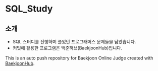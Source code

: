# SQL_Study


## 소개
- SQL 스터디를 진행하며 풀었던 프로그래머스 문제들을 담았습니다.
- 커밋에 활용한 프로그램은 백준허브(BaekjoonHub)입니다.
 
This is an auto push repository for Baekjoon Online Judge created with [BaekjoonHub](https://github.com/BaekjoonHub/BaekjoonHub).


